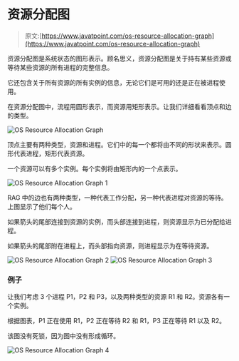 # 资源分配图

> 原文:[https://www.javatpoint.com/os-resource-allocation-graph](https://www.javatpoint.com/os-resource-allocation-graph)

资源分配图是系统状态的图形表示。顾名思义，资源分配图是关于持有某些资源或等待某些资源的所有进程的完整信息。

它还包含关于所有资源的所有实例的信息，无论它们是可用的还是正在被进程使用。

在资源分配图中，流程用圆形表示，而资源用矩形表示。让我们详细看看顶点和边的类型。

![OS Resource Allocation Graph](../Images/0ea25da08780299eb4d23fdb24d6d363.png)

顶点主要有两种类型，资源和进程。它们中的每一个都将由不同的形状来表示。圆形代表进程，矩形代表资源。

一个资源可以有多个实例。每个实例将由矩形内的一个点表示。

![OS Resource Allocation Graph 1](../Images/7d784d196f13226ba65d42757b97c8e0.png)

RAG 中的边也有两种类型，一种代表工作分配，另一种代表进程对资源的等待。上图显示了他们每个人。

如果箭头的尾部连接到资源的实例，而头部连接到进程，则资源显示为已分配给进程。

如果箭头的尾部附在进程上，而头部指向资源，则进程显示为在等待资源。

![OS Resource Allocation Graph 2](../Images/8c19a4bab4a6ac09826b5e242100294d.png) ![OS Resource Allocation Graph 3](../Images/974868a5cb14de6b220bec6fc5a69b97.png)

### 例子

让我们考虑 3 个进程 P1，P2 和 P3，以及两种类型的资源 R1 和 R2。资源各有一个实例。

根据图表，P1 正在使用 R1，P2 正在等待 R2 和 R1，P3 正在等待 R1 以及 R2。

该图没有死锁，因为图中没有形成循环。

![OS Resource Allocation Graph 4](../Images/7da53f133ea157e75c5aec2abb6853dc.png)